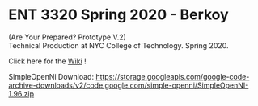 # ENT 3320 Spring 2020 - Berkoy    

(Are Your Prepared? Prototype V.2)  
Technical Production at NYC College of Technology. Spring 2020.

Click here for the [Wiki](https://github.com/entertainmenttechnology/Berkoy-ENT3320-Spring2020/wiki) !


SimpleOpenNi Download:
https://storage.googleapis.com/google-code-archive-downloads/v2/code.google.com/simple-openni/SimpleOpenNI-1.96.zip
